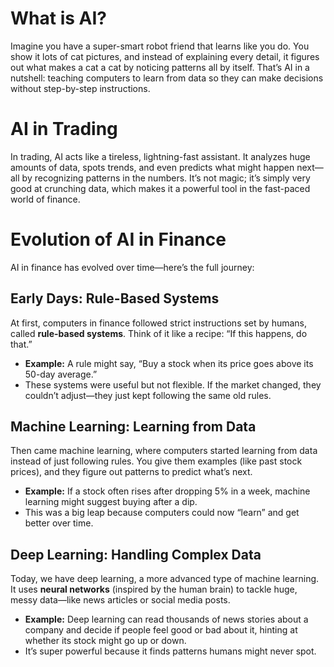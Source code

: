 # What is AI?

Imagine you have a super-smart robot friend that learns like you do. You show it lots of cat pictures, and instead of explaining every detail, it figures out what makes a cat a cat by noticing patterns all by itself. That’s AI in a nutshell: teaching computers to learn from data so they can make decisions without step-by-step instructions.

# AI in Trading

In trading, AI acts like a tireless, lightning-fast assistant. It analyzes huge amounts of data, spots trends, and even predicts what might happen next—all by recognizing patterns in the numbers. It’s not magic; it’s simply very good at crunching data, which makes it a powerful tool in the fast-paced world of finance.

# Evolution of AI in Finance

AI in finance has evolved over time—here’s the full journey:

## Early Days: Rule-Based Systems

At first, computers in finance followed strict instructions set by humans, called **rule-based systems**. Think of it like a recipe: “If this happens, do that.”

- **Example:** A rule might say, “Buy a stock when its price goes above its 50-day average.”
- These systems were useful but not flexible. If the market changed, they couldn’t adjust—they just kept following the same old rules.

## Machine Learning: Learning from Data

Then came machine learning, where computers started learning from data instead of just following rules. You give them examples (like past stock prices), and they figure out patterns to predict what’s next.

- **Example:** If a stock often rises after dropping 5% in a week, machine learning might suggest buying after a dip.
- This was a big leap because computers could now “learn” and get better over time.

## Deep Learning: Handling Complex Data

Today, we have deep learning, a more advanced type of machine learning. It uses **neural networks** (inspired by the human brain) to tackle huge, messy data—like news articles or social media posts.

- **Example:** Deep learning can read thousands of news stories about a company and decide if people feel good or bad about it, hinting at whether its stock might go up or down.
- It’s super powerful because it finds patterns humans might never spot.
